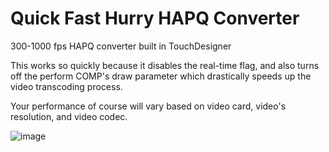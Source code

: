 # Quick Fast Hurry HAPQ Converter
 300-1000 fps HAPQ converter built in TouchDesigner
 
 This works so quickly because it disables the real-time flag, and also turns off the perform COMP's draw parameter which drastically speeds up the video transcoding process.
 
 Your performance of course will vary based on video card, video's resolution, and video codec.

![image](https://user-images.githubusercontent.com/10091486/126083457-d3c97bde-4b11-4ae9-a7f0-ee3bc875163a.png)
